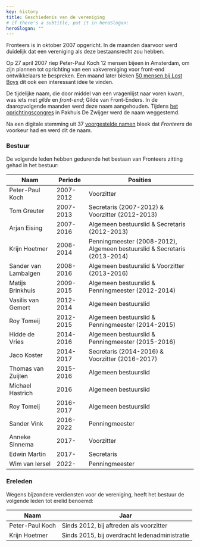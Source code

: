 ```yaml
---
key: history
title: Geschiedenis van de vereniging
# if there's a subtitle, put it in heroSlogan:
heroSlogan: ""
---
```

Fronteers is in oktober 2007 opgericht. In de maanden daarvoor werd duidelijk dat een vereniging als deze bestaansrecht zou hebben.

Op 27 april 2007 riep Peter-Paul Koch 12 mensen bijeen in Amsterdam, om zijn plannen tot oprichting van een vakvereniging voor front-end ontwikkelaars te bespreken. Een maand later bleken [50 mensen bij Lost Boys](/nl/activiteiten/2007/lost-boys.html) dit ook een interessant idee te vinden.

De tijdelijke naam, die door middel van een vragenlijst naar voren kwam, was iets met _gilde_ en _front-end_; Gilde van Front-Enders. In de daaropvolgende maanden werd deze naam aangehouden. Tijdens [het oprichtingscongres](/nl/activiteiten/2007/oprichtingscongres) in Pakhuis De Zwijger werd de naam weggestemd.

Na een digitale stemming uit 37 [voorgestelde namen](/nl/vereniging/geschiedenis/namen) bleek dat _Fronteers_ de voorkeur had en werd dit de naam.

### Bestuur

De volgende leden hebben gedurende het bestaan van Fronteers zitting gehad in het bestuur:

| Naam                 | Periode  | Posities                                                                 |
|----------------------|----------|--------------------------------------------------------------------------|
| Peter-Paul Koch      |2007-2012 | Voorzitter                                                               |
| Tom Greuter          |2007-2013 | Secretaris (2007-2012) & Voorzitter (2012-2013)                          |
| Arjan Eising         |2007-2016 | Algemeen bestuurslid & Secretaris (2012-2013)                            |
| Krijn Hoetmer        |2008-2014 | Penningmeester (2008-2012), Algemeen bestuurslid & Secretaris (2013-2014)|
| Sander van Lambalgen |2008-2016 | Algemeen bestuurslid & Voorzitter (2013-2016) |
| Matijs Brinkhuis     |2009-2015 | Algemeen bestuurslid & Penningmeester (2012-2014) |
| Vasilis van Gemert   |2012-2014 | Algemeen bestuurslid |
| Roy Tomeij           |2012-2015 | Algemeen bestuurslid & Penningmeester (2014-2015) |
| Hidde de Vries       |2014-2016 | Algemeen bestuurslid & Penningmeester (2015-2016) |
| Jaco Koster          |2014-2017 | Secretaris (2014-2016) & Voorzitter (2016-2017) |
| Thomas van Zuijlen   |2015-2016 | Algemeen bestuurslid |
| Michael Hastrich     |2016      | Algemeen bestuurslid |
| Roy Tomeij           |2016-2017 | Algemeen bestuurslid |
| Sander Vink          |2016-2022 | Penningmeester |
| Anneke Sinnema       |2017-     | Voorzitter |
| Edwin Martin         |2017-     | Secretaris |
| Wim van Iersel       |2022-     | Penningmeester |

### Ereleden

Wegens bijzondere verdiensten voor de vereniging, heeft het bestuur de volgende leden tot erelid benoemd:

| Naam | Jaar |
|---|---|
| Peter-Paul Koch| Sinds 2012, bij aftreden als voorzitter |
| Krijn Hoetmer  | Sinds 2015, bij overdracht ledenadministratie |
